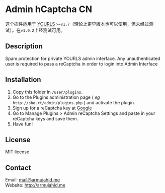 Admin hCaptcha CN
====================

这个插件适用于 [YOURLS](http://yourls.org) `>=v1.7`（理论上更早版本也可以使用，但未经过测试）。在`v1.9.2`上经测试可用。

Description
-----------
Spam protection for private YOURLS admin interface. Any unauthenticated user is required to pass a reCaptcha in order to login into Admin Interface

Installation
------------
1. Copy this folder in `/user/plugins`.
2. Go to the Plugins administration page ( *eg* `http://sho.rt/admin/plugins.php` ) and activate the plugin.
3. Sign up for a reCaptcha key at [Google](https://www.google.com/recaptcha/admin)
4. Go to Manage Plugins > Admin reCaptcha Settings and paste in your reCaptcha keys and save them.
5. Have fun!

License
-------
MIT license

Contact
-------
Email: mail@armujahid.me\
Website: http://armujahid.me